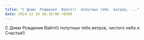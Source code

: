 ```yaml
---
title: "С Днем  Рождения  Вайтл!)  попутных тебе  ветров, ..."
date: 2014-12-19 16:10:00 +0300
---
```


С Днем  Рождения  Вайтл!)  попутных тебе  ветров,  чистого неба  и Счастья!)

